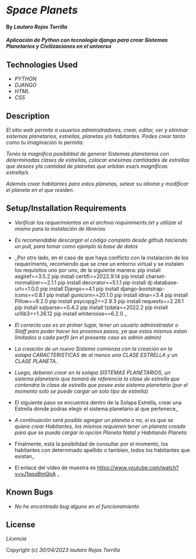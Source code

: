 # _Space Planets_

#### By _**Lautaro Rojas Torrilla**_

#### _Aplicación de Python con tecnología django para crear Sistemas Planetarios y Civilizaciones en el universo_

## Technologies Used

* _PYTHON_
* _DJANGO_
* _HTML_
* _CSS_

## Description

_El sitio web permite a usuarios administradores, crear, editar, ver y eliminar sistemas planetarios, estrellas, planetas y/o habitantes.
Podes crear tanto como tu imaginación lo permita._

_Tenés la magnífica posibildad de generar Sistemas planetarios con determinadas clases de estrellas, colocar enésimas cantidades de estrellas que desees yla cantidad de planetas que orbitan esa/s magníficas estrella/s._

_Además crear habitantes para estos planetas, setear su idioma y modificar el planeta en el que residen._

## Setup/Installation Requirements

* _Verificar los requerimientos en el archivo requirements.txt y utilizar el mismo para la instalación de librerias_
* _Es recomendable descargar el código completo desde github haciendo un pull, para tomar como ejemplo la base de datos_
* _Por otro lado, en el caso de que haya conflicto con la instalación de los requeriments, recomiendo que se cree un entorno virtual
    y se instalen los requisitos uno por uno, de la siguiente manera:
    pip install asgiref==3.5.2
    pip install certifi==2022.9.14
    pip install charset-normalizer==2.1.1
    pip install decorator==5.1.1
    pip install dj-database-url==1.0.0
    pip install Django==4.1
    pip install django-bootstrap-icons==0.8.1
    pip install gunicorn==20.1.0
    pip install idna==3.4
    pip install Pillow==9.2.0
    pip install psycopg2==2.9.3
    pip install requests==2.28.1
    pip install sqlparse==0.4.2
    pip install tzdata==2022.2
    pip install urllib3==1.26.12
    pip install whitenoise==6.2.0
    _



* _El correcto uso es en primer lugar, tener un usuario administrador o Staff para poder hacer los proximos pasos, ya que estos mismos estan limitados a cada perfil (en el presente caso es admin admin)_
* _La creación de un nuevo Sistema comienza con la creación en la solapa CARACTERISTICAS de al menos una CLASE ESTRELLA y un CLASE PLANETA.._
* _Luego, deberan crear en la solapa SISTEMAS PLANETARIOS, un sistema planetario que tomará de referencia la clase de estrella que contendra la clase de estrella que posee este sistema planetario (por el momento solo se puede cargar un solo tipo de estrella)_
*  El siguiente paso se encuentra dentro de la Solapa Estrella, crear una Estrella donde podras elegir el sistema planetario al que pertenece_
* _A continuación será posible agregar un planeta o no, si es que se quiere crear Habitantes, los mismos requieren tener un planeta creado para que se pueda cargar la opción Planeta Natal y Habitando Planeta_ 
* Finalmente, está la posibilidad de consultar por el momento, los habitantes con determinado apellido o tambien, todos los habitantes que existan_
* El enlace del video de muestra es https://www.youtube.com/watch?v=vJ1ppqBmQpA _


## Known Bugs

* _No he encontrado bug alguno en el funcionamiento_

## License

_Licencia_

Copyright (c) _30/04/2023_ _lautaro Rojas Torrilla_